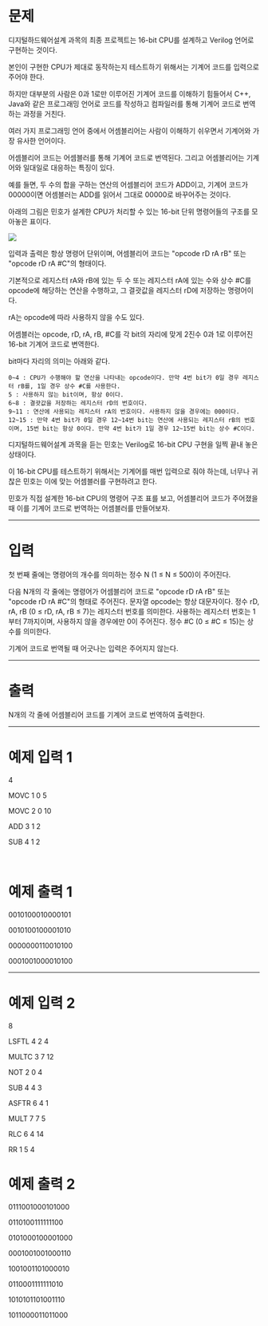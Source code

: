 # 문제

디지털하드웨어설계 과목의 최종 프로젝트는 16-bit CPU를 설계하고 Verilog 언어로 구현하는 것이다. 

본인이 구현한 CPU가 제대로 동작하는지 테스트하기 위해서는 기계어 코드를 입력으로 주어야 한다. 

하지만 대부분의 사람은 0과 1로만 이루어진 기계어 코드를 이해하기 힘들어서 C++, Java와 같은 프로그래밍 언어로 코드를 작성하고 컴파일러를 통해 기계어 코드로 번역하는 과정을 거친다.

여러 가지 프로그래밍 언어 중에서 어셈블리어는 사람이 이해하기 쉬우면서 기계어와 가장 유사한 언어이다.

어셈블리어 코드는 어셈블러를 통해 기계어 코드로 번역된다. 그리고 어셈블리어는 기계어와 일대일로 대응하는 특징이 있다.

예를 들면, 두 수의 합을 구하는 연산의 어셈블리어 코드가 ADD이고, 기계어 코드가 00000이면 어셈블러는 ADD를 읽어서 그대로 00000로 바꾸어주는 것이다.

아래의 그림은 민호가 설계한 CPU가 처리할 수 있는 16-bit 단위 명령어들의 구조를 모아놓은 표이다.

![](https://upload.acmicpc.net/00f0520a-b036-4407-96f6-bc0db2cea615/-/preview/)

입력과 출력은 항상 명령어 단위이며, 어셈블리어 코드는 "opcode rD rA rB" 또는 "opcode rD rA #C"의 형태이다.

기본적으로 레지스터 rA와 rB에 있는 두 수 또는 레지스터 rA에 있는 수와 상수 #C를 opcode에 해당하는 연산을 수행하고, 그 결괏값을 레지스터 rD에 저장하는 명령어이다.

rA는 opcode에 따라 사용하지 않을 수도 있다.

어셈블러는 opcode, rD, rA, rB, #C를 각 bit의 자리에 맞게 2진수 0과 1로 이루어진 16-bit 기계어 코드로 변역한다.

bit마다 자리의 의미는 아래와 같다.

    0~4 : CPU가 수행해야 할 연산을 나타내는 opcode이다. 만약 4번 bit가 0일 경우 레지스터 rB를, 1일 경우 상수 #C를 사용한다.
    5 : 사용하지 않는 bit이며, 항상 0이다.
    6~8 : 결괏값을 저장하는 레지스터 rD의 번호이다.
    9~11 : 연산에 사용되는 레지스터 rA의 번호이다. 사용하지 않을 경우에는 000이다.
    12~15 : 만약 4번 bit가 0일 경우 12~14번 bit는 연산에 사용되는 레지스터 rB의 번호이며, 15번 bit는 항상 0이다. 만약 4번 bit가 1일 경우 12~15번 bit는 상수 #C이다.

디지털하드웨어설계 과목을 듣는 민호는 Verilog로 16-bit CPU 구현을 일찍 끝내 놓은 상태이다.

이 16-bit CPU를 테스트하기 위해서는 기계어를 매번 입력으로 줘야 하는데, 너무나 귀찮은 민호는 이에 맞는 어셈블러를 구현하려고 한다.

민호가 직접 설계한 16-bit CPU의 명령어 구조 표를 보고, 어셈블리어 코드가 주어졌을 때 이를 기계어 코드로 번역하는 어셈블러를 만들어보자.

---

# 입력

첫 번째 줄에는 명령어의 개수를 의미하는 정수 N (1 ≤ N ≤ 500)이 주어진다.

다음 N개의 각 줄에는 명령어가 어셈블리어 코드로 "opcode rD rA rB" 또는 "opcode rD rA #C"의 형태로 주어진다. 문자열 opcode는 항상 대문자이다. 정수 rD, rA, rB (0 ≤ rD, rA, rB ≤ 7)는 레지스터 번호를 의미한다. 사용하는 레지스터 번호는 1부터 7까지이며, 사용하지 않을 경우에만 0이 주어진다. 정수 #C (0 ≤ #C ≤ 15)는 상수를 의미한다.

기계어 코드로 번역될 때 어긋나는 입력은 주어지지 않는다.

---

# 출력

N개의 각 줄에 어셈블리어 코드를 기계어 코드로 번역하여 출력한다.

---

# 예제 입력 1

4

MOVC 1 0 5

MOVC 2 0 10

ADD 3 1 2

SUB 4 1 2

<br>

# 예제 출력 1

0010100010000101

0010100100001010

0000000110010100

0001001000010100

---

# 예제 입력 2

8

LSFTL 4 2 4

MULTC 3 7 12

NOT 2 0 4

SUB 4 4 3

ASFTR 6 4 1

MULT 7 7 5

RLC 6 4 14

RR 1 5 4

# 예제 출력 2

0111001000101000

0110100111111100

0101000100001000

0001001001000110

1001001101000010

0110001111111010

1010101101001110

1011000011011000